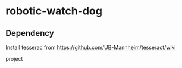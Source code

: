 # robotic-watch-dog

## Dependency
Install tesserac from https://github.com/UB-Mannheim/tesseract/wiki


project 
